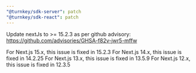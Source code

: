 ```yaml
---
"@turnkey/sdk-server": patch
"@turnkey/sdk-react": patch
---
```


Update nextJs to >= 15.2.3 as per github advisory: https://github.com/advisories/GHSA-f82v-jwr5-mffw

For Next.js 15.x, this issue is fixed in 15.2.3
For Next.js 14.x, this issue is fixed in 14.2.25
For Next.js 13.x, this issue is fixed in 13.5.9
For Next.js 12.x, this issue is fixed in 12.3.5
